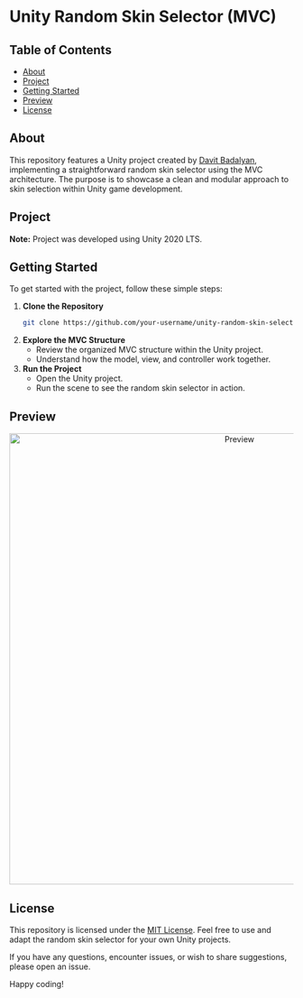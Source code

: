 # Unity Random Skin Selector (MVC)

## Table of Contents

- [About](#about)
- [Project](#project)
- [Getting Started](#getting-started)
- [Preview](#preview)
- [License](#license)

## <a name="about"></a> About

This repository features a Unity project created by [Davit Badalyan](https://github.com/davit-badalyan), implementing a straightforward random skin selector using the MVC architecture. The purpose is to showcase a clean and modular approach to skin selection within Unity game development.

## <a name="project"></a> Project

**Note:** Project was developed using Unity 2020 LTS.

## <a name="getting-started"></a> Getting Started

To get started with the project, follow these simple steps:

1. **Clone the Repository**
   ```bash
   git clone https://github.com/your-username/unity-random-skin-selector.git
   ```
2. **Explore the MVC Structure**
   - Review the organized MVC structure within the Unity project.
   - Understand how the model, view, and controller work together.
3. **Run the Project**
   - Open the Unity project.
   - Run the scene to see the random skin selector in action.

## <a name="preview"></a> Preview

<p align="center">
  <img src="Assets/GIF/preview.gif" alt="Preview" title="Preview" width="800">
</p>

## <a name="license"></a> License

This repository is licensed under the [MIT License](https://opensource.org/license/mit/). Feel free to use and adapt the random skin selector for your own Unity projects.

If you have any questions, encounter issues, or wish to share suggestions, please open an issue.

Happy coding!
